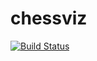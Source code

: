 # chessviz
[![Build Status](https://travis-ci.org/dru0612/chessviz.svg?branch=master)](https://travis-ci.org/dru0612/chessviz)
